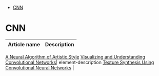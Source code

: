 <!--ts-->
   * [CNN](#cnn)

<!-- Added by: gil_diy, at: Mon 17 Jan 2022 11:13:45 IST -->

<!--te-->


# CNN

Article name | Description
------------|-----
[A Neural Algorithm of Artistic Style](https://arxiv.org/pdf/1508.06576.pdf)
[Visualizing and Understanding Convolutional Networks](https://arxiv.org/pdf/1311.2901.pdf)| element-description
[Texture Synthesis Using Convolutional Neural Networks](https://arxiv.org/pdf/1505.07376.pdf) | 
